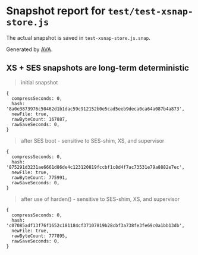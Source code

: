 # Snapshot report for `test/test-xsnap-store.js`

The actual snapshot is saved in `test-xsnap-store.js.snap`.

Generated by [AVA](https://avajs.dev).

## XS + SES snapshots are long-term deterministic

> initial snapshot

    {
      compressSeconds: 0,
      hash: '8a0e3873976c50462d1b1dac59c912152b0e5cad5eeb9deca0ca64a087b4a873',
      newFile: true,
      rawByteCount: 167887,
      rawSaveSeconds: 0,
    }

> after SES boot - sensitive to SES-shim, XS, and supervisor

    {
      compressSeconds: 0,
      hash: '875291d3231ae6661d86de4c123120819fccbf1c8d4f7ac73531e79a8882e7ec',
      newFile: true,
      rawByteCount: 775991,
      rawSaveSeconds: 0,
    }

> after use of harden() - sensitive to SES-shim, XS, and supervisor

    {
      compressSeconds: 0,
      hash: 'c07085adf13f76f1652c181184cf37107819b28cbf3a738fe3fe69c0a1bb13db',
      newFile: true,
      rawByteCount: 777895,
      rawSaveSeconds: 0,
    }
